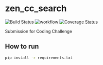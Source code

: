 # zen_cc_search 

![Build Status](https://github.com/maoyalu/zen_cc_search/workflows/test/badge.svg)
![workflow](https://github.com/maoyalu/zen_cc_search/actions/workflows/ci.yml/badge.svg)
[![Coverage Status](https://coveralls.io/repos/github/maoyalu/zen_cc_search/badge.svg?branch=main)](https://coveralls.io/github/maoyalu/zen_cc_search)

Submission for Coding Challenge

## How to  run

```bash
pip install -r requirements.txt
```